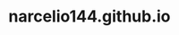 # narcelio144.github.io
<html>
  <head><title>Narcelio 144 Github page</head>
  <body>
    This is my github page. Here I'll post all kinds of contents relationed mainly to Cyber Security.
  </body>
</html>
  
